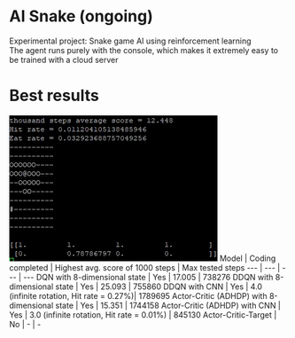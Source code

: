# AI Snake (ongoing)
Experimental project: Snake game AI using reinforcement learning\
The agent runs purely with the console, which makes it extremely easy to be trained with a cloud server

# Best results
![](https://github.com/zysoong/ai-greedy-snake/blob/master/images/example_ddqn_reduced.gif?raw=true)
Model | Coding completed | Highest avg. score of 1000 steps | Max tested steps
--- | --- | --- | --- 
DQN with 8-dimensional state | Yes | 17.005 | 738276
DDQN with 8-dimensional state | Yes | 25.093 | 755860
DDQN with CNN | Yes | 4.0 (infinite rotation, Hit rate = 0.27%)| 1789695
Actor-Critic (ADHDP) with 8-dimensional state | Yes | 15.351 | 1744158
Actor-Critic (ADHDP) with CNN | Yes | 3.0 (infinite rotation, Hit rate = 0.01%) | 845130
Actor-Critic-Target | No | - | -
